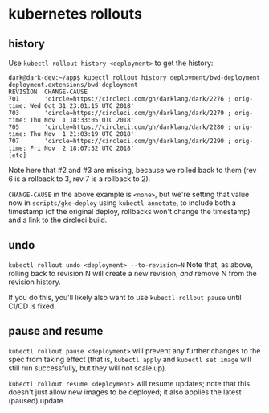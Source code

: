 kubernetes rollouts
===================

## history
Use `kubectl rollout history <deployment>` to get
the history:

```
dark@dark-dev:~/app$ kubectl rollout history deployment/bwd-deployment
deployment.extensions/bwd-deployment 
REVISION  CHANGE-CAUSE
701       'circle=https://circleci.com/gh/darklang/dark/2276 ; orig-time: Wed Oct 31 23:01:15 UTC 2018'
703       'circle=https://circleci.com/gh/darklang/dark/2279 ; orig-time: Thu Nov  1 18:33:05 UTC 2018'
705       'circle=https://circleci.com/gh/darklang/dark/2280 ; orig-time: Thu Nov  1 21:03:19 UTC 2018'
707       'circle=https://circleci.com/gh/darklang/dark/2290 ; orig-time: Fri Nov  2 18:07:32 UTC 2018'
[etc]
```
Note here that #2 and #3 are missing, because we rolled back to them (rev 6 is a
rollback to 3, rev 7 is a rollback to 2).

`CHANGE-CAUSE` in the above example is `<none>`, but we're setting that value
now in `scripts/gke-deploy` using `kubectl annotate`, to include both a
timestamp (of the original deploy, rollbacks won't change the timestamp) and a
link to the circleci build.

## undo
`kubectl rollout undo <deployment> --to-revision=N`
Note that, as above, rolling back to revision N will create a new revision,
_and_ remove N from the revision history.

If you do this, you'll likely also want to use `kubectl rollout pause` until
CI/CD is fixed.

## pause and resume
`kubectl rollout pause <deployment>` will prevent any further changes to the
spec from taking effect (that is, `kubectl apply` and `kubectl set image` will
still run successfully, but they will not scale up).

`kubectl rollout resume <deployment>` will resume updates; note that this
doesn't just allow new images to be deployed; it also applies the latest
(paused) update.
